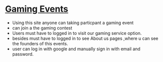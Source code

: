 
# [Gaming Events](https://gaming-event-f03b3.web.app/)

* Using this site anyone can taking particpant a gaming event
* can join a the gaming contest
* Users must have to logged in to visit our gaming service option.
* besides must have to logged in to see About us pages ,where u can see the founders of this events.
* user can log in with google and manually sign in with email and password.
 


